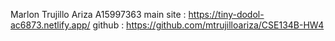 Marlon Trujillo Ariza
A15997363
main site : https://tiny-dodol-ac6873.netlify.app/
github : https://github.com/mtrujilloariza/CSE134B-HW4